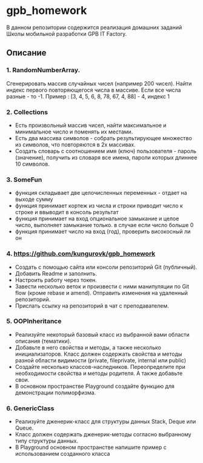 # gpb_homework

В данном репозитории содержится реализация домашних заданий Школы мобильной разработки GPB IT Factory.

## Описание

### 1. RandomNumberArray. 
Сгенерировать массив случайных чисел (например 200 чисел). Найти индекс первого повторяющегося числа в массиве. Если все числа разные - то -1.
Пример : [3, 4, 5, 6, 8, 78, 67, 4, 88] - 4, индекс 1

### 2. Collections 
- Есть произвольный массив чисел, найти максимальное и минимальное число и поменять их местами.
- Есть два массива символов - собрать результирующее множество из символов, что повторяются в 2х массивах.
- Создать словарь с соотношением имя (ключ) пользователя - пароль (значение), получить из словаря все имена, пароли которых длиннее 10 символов.

### 3. SomeFun
- функция складывает две целочисленных переменных - отдает на выходе сумму
- функция принимает кортеж из числа и строки приводит число к строке и ввыводит в консоль результат
- функция принимает на вход опциональное замыкание и целое число, выполняет замыкание только. в случае если число больше 0
- функция принимает число на вход (год), проверить високосный ли он

### 4. https://github.com/kungurovk/gpb_homework
- Создать с помощью сайта или консоли репозиторий Git (публичный).
- Добавить Readme и заполнить.
- Настроить работу через токен.
- Завести несколько веток и произвести с ними манипуляции по Git flow (кроме rebase и amend). Отправить изменения на удаленный репозиторий.
- Прислать ссылку на репозиторий в чат с преподавателем.

### 5. OOPInheritance
- Реализуйте некоторый базовый класс из выбранной вами области описания (тематики).
- Добавьте в него свойства и методы, а также несколько инициализаторов. Класс должен содержать свойства и методы разной области видимости (private, fileprivate, internal или public)
- Создайте несколько классов-наследников. Переопределите при необходимости свойства и методы родителя. А также добавьте свои.
- В основном пространстве Playground создайте функцию для демонстрации полиморфизма.

### 6. GenericClass
- Реализуйте дженерик-класс для структуры данных Stack, Deque или Queue.
- Класс должен содержать дженерик-методы согласно выбранному типу структуры данных.
- В Playground основном пространстве напишите пример с использованием созданного класса
